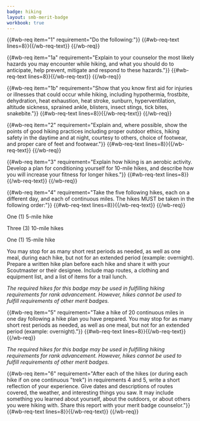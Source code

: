 ```yaml
---
badge: hiking
layout: smb-merit-badge
workbook: true
---
```



{{#wb-req item="1" requirement="Do the following:"}}
{{#wb-req-text lines=8}}{{/wb-req-text}}
{{/wb-req}}

{{#wb-req item="1a" requirement="Explain to your counselor the most likely hazards you may encounter while hiking, and what you should do to anticipate, help prevent, mitigate and respond to these hazards."}}
{{#wb-req-text lines=8}}{{/wb-req-text}}
{{/wb-req}}

{{#wb-req item="1b" requirement="Show that you know first aid for injuries or illnesses that could occur while hiking, including hypothermia, frostbite, dehydration, heat exhaustion, heat stroke, sunburn, hyperventilation, altitude sickness, sprained ankle, blisters, insect stings, tick bites, snakebite."}}
{{#wb-req-text lines=8}}{{/wb-req-text}}
{{/wb-req}}

{{#wb-req item="2" requirement="Explain and, where possible, show the points of good hiking practices including proper outdoor ethics, hiking safety in the daytime and at night, courtesy to others, choice of footwear, and proper care of feet and footwear."}}
{{#wb-req-text lines=8}}{{/wb-req-text}}
{{/wb-req}}

{{#wb-req item="3" requirement="Explain how hiking is an aerobic activity. Develop a plan for conditioning yourself for 10-mile hikes, and describe how you will increase your fitness for longer hikes."}}
{{#wb-req-text lines=8}}{{/wb-req-text}}
{{/wb-req}}

{{#wb-req item="4" requirement="Take the five following hikes, each on a different day, and each of continuous miles. The hikes MUST be taken in the following order:"}}
{{#wb-req-text lines=8}}{{/wb-req-text}}
{{/wb-req}}

One (1) 5-mile hike

Three (3) 10-mile hikes

One (1) 15-mile hike



You may stop for as many short rest periods as needed, as well as one meal, during each hike, but not for an extended period (example: overnight). Prepare a written hike plan before each hike and share it with your Scoutmaster or their designee. Include map routes, a clothing and equipment list, and a list of items for a trail lunch.

*The required hikes for this badge may be used in fulfilling hiking requirements for rank advancement. However, hikes cannot be used to fulfill requirements of other merit badges.*

{{#wb-req item="5" requirement="Take a hike of 20 continuous miles in one day following a hike plan you have prepared. You may stop for as many short rest periods as needed, as well as one meal, but not for an extended period (example: overnight)."}}
{{#wb-req-text lines=8}}{{/wb-req-text}}
{{/wb-req}}

*The required hikes for this badge may be used in fulfilling hiking requirements for rank advancement. However, hikes cannot be used to fulfill requirements of other merit badges.*

{{#wb-req item="6" requirement="After each of the hikes (or during each hike if on one continuous \"trek\") in requirements 4 and 5, write a short reflection of your experience. Give dates and descriptions of routes covered, the weather, and interesting things you saw. It may include something you learned about yourself, about the outdoors, or about others you were hiking with. Share this report with your merit badge counselor."}}
{{#wb-req-text lines=8}}{{/wb-req-text}}
{{/wb-req}}
